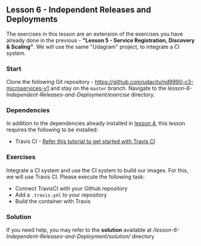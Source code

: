 ## Lesson 6 - Independent Releases and Deployments
The exercises in this lesson are an extension of the exercises you have already done in the previous - **"Lesson 5 - Service Registration, Discovery  & Scaling"**.  We will use the same "Udagram" project, to integrate a CI system.



### Start 
Clone the following Git repository - https://github.com/udacity/nd9990-c3-microservices-v1 and stay on the `master` branch. Navigate to the *lesson-6-Independent-Releases-and-Deployment/exercise* directory.


### Dependencies
In addition to the dependencies already installed in [lesson 4](https://github.com/udacity/nd9990-c3-microservices-v1/blob/master/lesson-4-Kubernetes/README.md), this lesson requires the following to be installed:

* Travis CI - [Refer this tutorial to get started with Travis CI](https://docs.travis-ci.com/user/tutorial/)


### Exercises
Integrate a CI system and use the CI system to build our images. For this, we will use Travis CI. Please execute the following task:
* Connect TravisCI with your Github repository
* Add a `.travis.yml` to your repository
* Build the container with Travis


### Solution 
If you need help, you may refer to the **solution** available at */lesson-6-Independent-Releases-and-Deployment/solution/* directory
